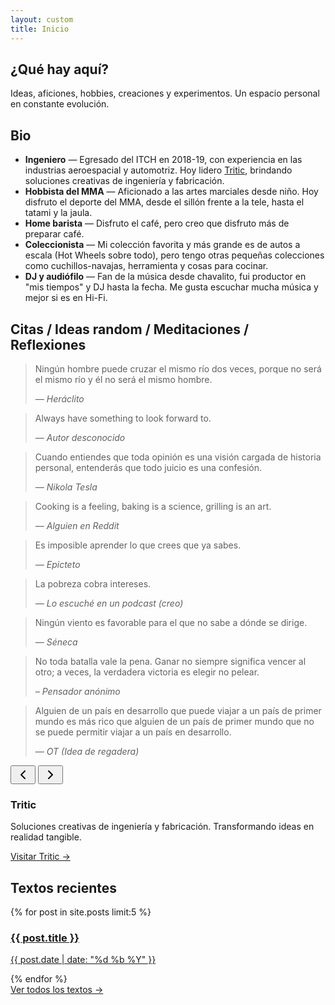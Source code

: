 ```yaml
---
layout: custom
title: Inicio
---
```


<section class="section">
  <h2>¿Qué hay aquí?</h2>
  <p>Ideas, aficiones, hobbies, creaciones y experimentos. Un espacio personal en constante evolución.</p>
</section>

<section class="section bio-section">
  <h2>Bio</h2>
  <ul class="bio-list">
    <li><strong>Ingeniero</strong> — Egresado del ITCH en 2018-19, con experiencia en las industrias aeroespacial y automotriz. Hoy lidero <a href="https://www.tritic3d.com" target="_blank" class="tritic-link">Tritic</a>, brindando soluciones creativas de ingeniería y fabricación.</li>
    <li><strong>Hobbista del MMA</strong> — Aficionado a las artes marciales desde niño. Hoy disfruto el deporte del MMA, desde el sillón frente a la tele, hasta el tatami y la jaula.</li>
    <li><strong>Home barista</strong> — Disfruto el café, pero creo que disfruto más de preparar café.</li>
    <li><strong>Coleccionista</strong> — Mi colección favorita y más grande es de autos a escala (Hot Wheels sobre todo), pero tengo otras pequeñas colecciones como cuchillos-navajas, herramienta y cosas para cocinar.</li>
    <li><strong>DJ y audiófilo</strong> — Fan de la música desde chavalito, fui productor en "mis tiempos" y DJ hasta la fecha. Me gusta escuchar mucha música y mejor si es en Hi-Fi.</li>  </ul>
</section>

<section class="section quotes-carousel-section">
  <h2>Citas / Ideas random / Meditaciones / Reflexiones</h2>
  <div class="quotes-carousel">
    <div class="quotes-track">
      <div class="quote-item">
        <blockquote>
          <p>Ningún hombre puede cruzar el mismo río dos veces, porque no será el mismo río y él no será el mismo hombre.</p>
          <cite>— Heráclito</cite>
        </blockquote>
      </div>
      <div class="quote-item">
        <blockquote>
          <p>Always have something to look forward to.</p>
          <cite>— Autor desconocido</cite>
        </blockquote>
      </div>
      <div class="quote-item">
        <blockquote>
          <p>Cuando entiendes que toda opinión es una visión cargada de historia personal, entenderás que todo juicio es una confesión.</p>
          <cite>— Nikola Tesla</cite>
        </blockquote>
      </div>
      <div class="quote-item">
        <blockquote>
          <p>Cooking is a feeling, baking is a science, grilling is an art.</p>
          <cite>— Alguien en Reddit</cite>
        </blockquote>
      </div>
      <div class="quote-item">
        <blockquote>
          <p>Es imposible aprender lo que crees que ya sabes.</p>
          <cite>— Epicteto</cite>
        </blockquote>
      </div>
      <div class="quote-item">
        <blockquote>
          <p>La pobreza cobra intereses.</p>
          <cite>— Lo escuché en un podcast (creo)</cite>
        </blockquote>
      </div>
      <div class="quote-item">
        <blockquote>
          <p>Ningún viento es favorable para el que no sabe a dónde se dirige.</p>
          <cite>— Séneca</cite>
        </blockquote>
      </div>
      <div class="quote-item">
        <blockquote>
          <p>No toda batalla vale la pena. Ganar no siempre significa vencer al otro; a veces, la verdadera victoria es elegir no pelear.</p>
          <cite>– Pensador anónimo</cite>
        </blockquote>
      </div>
      <div class="quote-item">
        <blockquote>
          <p>Alguien de un país en desarrollo que puede viajar a un país de primer mundo es más rico que alguien de un país de primer mundo que no se puede permitir viajar a un país en desarrollo.</p>
          <cite>— OT (Idea de regadera)</cite>
        </blockquote>
      </div>
    </div>
    <div class="quotes-navigation">
      <button class="carousel-nav prev" aria-label="Cita anterior">
        <svg xmlns="http://www.w3.org/2000/svg" width="24" height="24" viewBox="0 0 24 24" fill="none" stroke="currentColor" stroke-width="2" stroke-linecap="round" stroke-linejoin="round">
          <polyline points="15 18 9 12 15 6"></polyline>
        </svg>
      </button>
      <button class="carousel-nav next" aria-label="Siguiente cita">
        <svg xmlns="http://www.w3.org/2000/svg" width="24" height="24" viewBox="0 0 24 24" fill="none" stroke="currentColor" stroke-width="2" stroke-linecap="round" stroke-linejoin="round">
          <polyline points="9 18 15 12 9 6"></polyline>
        </svg>
      </button>
    </div>
  </div>
  <div class="carousel-dots"></div>
</section>

<script>
document.addEventListener('DOMContentLoaded', function() {
  const track = document.querySelector('.quotes-track');
  const items = document.querySelectorAll('.quote-item');
  const prevBtn = document.querySelector('.carousel-nav.prev');
  const nextBtn = document.querySelector('.carousel-nav.next');
  const dotsContainer = document.querySelector('.carousel-dots');
  
  let currentIndex = 0;
  let autoplayInterval;
  let isHovering = false;
  
  // Determinar cuántas citas mostrar según el ancho de pantalla
  function getItemsPerView() {
    if (window.innerWidth >= 1024) return 3;
    if (window.innerWidth >= 768) return 2;
    return 1;
  }
  
  // Obtener el gap entre items desde CSS
  function getGapSize() {
    const styles = window.getComputedStyle(track);
    const gap = styles.getPropertyValue('gap');
    return parseInt(gap) || 32; // 32px es el valor por defecto (--spacing-md)
  }
  
  // Crear indicadores de navegación
  function createDots() {
    dotsContainer.innerHTML = '';
    const itemsPerView = getItemsPerView();
    const totalPages = Math.ceil(items.length / itemsPerView);
    
    for (let i = 0; i < totalPages; i++) {
      const dot = document.createElement('button');
      dot.className = 'carousel-dot';
      dot.setAttribute('aria-label', `Ir a página ${i + 1} de citas`);
      if (i === 0) dot.classList.add('active');
      dot.addEventListener('click', () => goToIndex(i * itemsPerView));
      dotsContainer.appendChild(dot);
    }
  }
  
  // Actualizar indicadores activos
  function updateDots() {
    const dots = document.querySelectorAll('.carousel-dot');
    const itemsPerView = getItemsPerView();
    const currentPage = Math.floor(currentIndex / itemsPerView);
    
    dots.forEach((dot, index) => {
      dot.classList.toggle('active', index === currentPage);
    });
  }
  
  // Calcular el desplazamiento correcto incluyendo gaps
  function calculateOffset(index) {
    const itemWidth = items[0].offsetWidth;
    const gap = getGapSize();
    
    // Calculamos el offset como: (ancho del item + gap) * índice
    return index * (itemWidth + gap);
  }
  
  // Navegar a un índice específico
  function goToIndex(index) {
    const itemsPerView = getItemsPerView();
    const maxIndex = Math.max(0, items.length - itemsPerView);
    currentIndex = Math.max(0, Math.min(index, maxIndex));
    
    const offset = calculateOffset(currentIndex);
    
    track.style.transform = `translateX(-${offset}px)`;
    updateDots();
  }
  
  // Navegación siguiente
  function next() {
    const itemsPerView = getItemsPerView();
    const maxIndex = Math.max(0, items.length - itemsPerView);
    
    if (currentIndex >= maxIndex) {
      goToIndex(0); // Volver al inicio
    } else {
      goToIndex(currentIndex + itemsPerView);
    }
  }
  
  // Navegación anterior
  function prev() {
    const itemsPerView = getItemsPerView();
    
    if (currentIndex <= 0) {
      goToIndex(Math.max(0, items.length - itemsPerView)); // Ir al final
    } else {
      goToIndex(currentIndex - itemsPerView);
    }
  }
  
  // Autoplay
  function startAutoplay() {
    if (!isHovering) {
      autoplayInterval = setInterval(next, 5000);
    }
  }
  
  function stopAutoplay() {
    clearInterval(autoplayInterval);
  }
  
  // Event listeners
  nextBtn.addEventListener('click', () => {
    next();
    stopAutoplay();
    startAutoplay();
  });
  
  prevBtn.addEventListener('click', () => {
    prev();
    stopAutoplay();
    startAutoplay();
  });
  
  // Pausar autoplay en hover
  const carousel = document.querySelector('.quotes-carousel');
  carousel.addEventListener('mouseenter', () => {
    isHovering = true;
    stopAutoplay();
  });
  
  carousel.addEventListener('mouseleave', () => {
    isHovering = false;
    startAutoplay();
  });
  
  // Soporte táctil para móviles
  let touchStartX = 0;
  let touchEndX = 0;
  
  track.addEventListener('touchstart', e => {
    touchStartX = e.changedTouches[0].screenX;
  }, false);
  
  track.addEventListener('touchend', e => {
    touchEndX = e.changedTouches[0].screenX;
    handleSwipe();
  }, false);
  
  function handleSwipe() {
    const swipeThreshold = 50;
    const diff = touchStartX - touchEndX;
    
    if (Math.abs(diff) > swipeThreshold) {
      if (diff > 0) {
        next(); // Swipe left
      } else {
        prev(); // Swipe right
      }
      stopAutoplay();
      startAutoplay();
    }
  }
  
  // Manejar redimensionamiento de ventana
  let resizeTimeout;
  window.addEventListener('resize', () => {
    clearTimeout(resizeTimeout);
    resizeTimeout = setTimeout(() => {
      createDots();
      goToIndex(currentIndex); // Mantener el índice actual pero recalcular posición
    }, 250);
  });
  
  // Inicializar
  createDots();
  startAutoplay();
});
</script>

<section class="section tritic-section">
  <div class="tritic-card">
    <div class="tritic-content">
      <h3>Tritic</h3>
      <p>Soluciones creativas de ingeniería y fabricación. Transformando ideas en realidad tangible.</p>
      <a href="https://www.tritic3d.com" target="_blank" class="tritic-cta">Visitar Tritic →</a>
    </div>
  </div>
</section>

<section class="section recent-posts-section">
  <h2>Textos recientes</h2>
  <div class="post-carousel">
    {% for post in site.posts limit:5 %}
    <div class="post-card" style="background-image: url('{{ post.image }}');">
      <a href="{{ post.url }}">
        <div class="overlay">
          <h3>{{ post.title }}</h3>
          <p>{{ post.date | date: "%d %b %Y" }}</p>
        </div>
      </a>
    </div>
    {% endfor %}
  </div>
  <a href="/textos" class="ver-todos">Ver todos los textos →</a>
</section>
